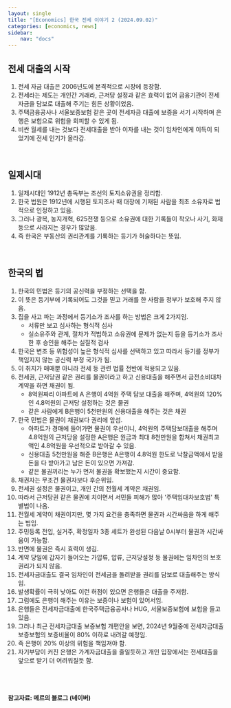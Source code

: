 ```yaml
---
layout: single
title: "[Economics] 한국 전세 이야기 2 (2024.09.02)"
categories: [economics, news]
sidebar:
    nav: "docs"
---
```


## 전세 대출의 시작
1. 전세 자금 대출은 2006년도에 본격적으로 시장에 등장함.
1. 전세라는 제도는 개인간 거래라, 근저당 설정과 같은 효력이 없어 금융기관이 전세자금을 담보로 대출해 주기는 힘든 상황이었음.
1. 주택금융공사나 서울보증보험 같은 곳이 전세자금 대출에 보증을 서기 시작하며 은행은 보험으로 위험을 회피할 수 있게 됨.
1. 비싼 월세를 내는 것보다 전세대출을 받아 이자를 내는 것이 임차인에게 이득이 되었기에 전세 인기가 올라감.

<br/>

## 일제시대
1. 일제시대인 1912년 총독부는 조선의 토지소유권을 정리함.
1. 한국 법원은 1912년에 시행된 토지조사 때 대장에 기재된 사람을 최초 소유자로 법적으로 인정하고 있음.
1. 그러나 광복, 농지개혁, 625전쟁 등으로 소유권에 대한 기록들이 착오나 사기, 화재 등으로 사라지는 경우가 많았음.
1. 즉 한국은 부동산의 권리관계를 기록하는 등기가 허술하다는 뜻임.

<br/>

## 한국의 법
1. 한국의 민법은 등기의 공신력을 부정하는 선택을 함.
1. 이 뜻은 등기부에 기록되어도 그것을 믿고 거래를 한 사람을 정부가 보호해 주지 않음.
1. 집을 사고 파는 과정에서 등기소가 조사를 하는 방법은 크게 2가지임.
    - 서류만 보고 심사하는 형식적 심사
    - 실소유주와 관계, 절차가 적법하고 소유권에 문제가 없는지 등을 등기소가 조사한 후 승인을 해주는 실질적 검사
1. 한국은 변조 등 위험성이 높은 형식적 심사를 선택하고 있고 따라서 등기를 정부가 책임지지 않는 공신력 부정 국가가 됨.
1. 이 취지가 매매뿐 아니라 전세 등 관련 법률 전반에 적용되고 있음.
1. 전세권, 근저당권 같은 권리를 물권이라고 하고 신용대출을 해주면서 금전소비대차 계약을 하면 채권이 됨.
    - 8억원짜리 아파트에 A 은행이 4억원 주택 담보 대출을 해주며, 4억원의 120%인 4.8억원의 근저당 설정하는 것은 물권
    - 같은 사람에게 B은행이 5천만원의 신용대출을 해주는 것은 채권
1. 한국 민법은 물권이 채권보다 권리에 앞섬.
    - 아파트가 경매에 들어가면 물권이 우선이니, 4억원의 주택담보대출을 해주며 4.8억원의 근저당을 설정한 A은행은 원금과 최대 8천만원을 합쳐서 채권최고액인 4.8억원을 우선적으로 받아갈 수 있음.
    - 신용대출 5천만원을 해준 B은행은 A은행이 4.8억원 한도로 낙찰금액에서 받을 돈을 다 받아가고 남은 돈이 있으면 가져감.
    - 같은 물권끼리는 누가 먼저 물권을 확보했는지 시간이 중요함.
1. 채권자는 무조건 물권자보다 후순위임.
1. 전세권 설정은 물권이고, 개인 간의 전월세 계약은 채권임.
1. 따라서 근저당권 같은 물권에 치이면서 서민들 피해가 많아 '주택임대차보호법' 특별법이 나옴.
1. 전월세 계약이 채권이지만, 몇 가지 요건을 충족하면 물권과 시간싸움을 하게 해주는 법임.
1. 주민등록 전입, 실거주, 확정일자 3종 세트가 완성된 다음날 0시부터 물권과 시간싸움이 가능함.
1. 반면에 물권은 즉시 효력이 생김.
1. 계약 당일에 갑자기 들어오는 가압류, 압류, 근저당설정 등 물권에는 임차인의 보호권리가 되지 않음.
1. 전세자금대출도 결국 임차인이 전세금을 돌려받을 권리를 담보로 대출해주는 방식임.
1. 발생확률이 극히 낮아도 이런 허점이 있으면 은행들은 대출을 주저함.
1. 그럼에도 은행이 해주는 이유는 보증이나 보험이 있어서임.
1. 은행들은 전세자금대출에 한국주택금융공사나 HUG, 서울보증보험에 보험을 들고 있음.
1. 그러나 최근 전세자금대출 보증보험 개편안을 보면, 2024년 9월중에 전세자금대출 보증보험의 보증비율이 80% 이하로 내려갈 예정임.
1. 즉 은행이 20% 이상의 위험을 책임져야 함.
1. 자기부담이 커진 은행은 가계자금대출을 줄일듯하고 개인 입장에서는 전세대출을 앞으로 받기 더 어려워질듯 함.


<br/>
<br/>

#### 참고자료: 메르의 블로그 (네이버) 